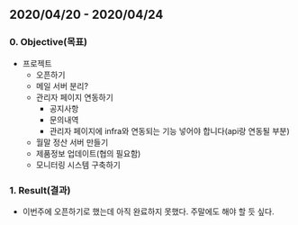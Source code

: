 ## 2020/04/20 - 2020/04/24

### 0. Objective(목표)

- 프로젝트
  - 오픈하기
  - 메일 서버 분리?
  - 관리자 페이지 연동하기
    - 공지사항
    - 문의내역
    - 관리자 페이지에 infra와 연동되는 기능 넣어야 합니다(api랑 연동될 부분)
  - 월말 정산 서버 만들기
  - 제품정보 업데이트(협의 필요함)
  - 모니터링 시스템 구축하기

### 1. Result(결과)

- 이번주에 오픈하기로 했는데 아직 완료하지 못했다. 주말에도 해야 할 듯 싶다.

